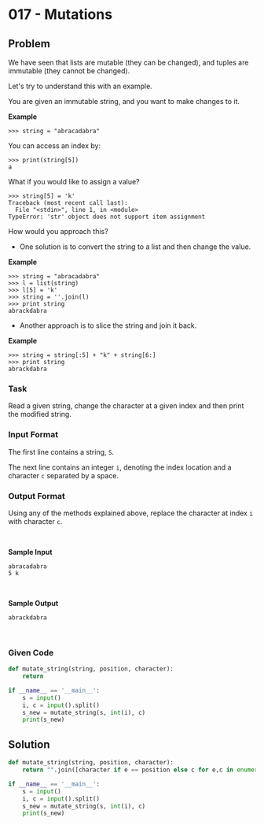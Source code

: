 # 017 - Mutations
## Problem

We have seen that lists are mutable (they can be changed), and tuples are immutable (they cannot be changed).

Let's try to understand this with an example.

You are given an immutable string, and you want to make changes to it.

**Example**

```
>>> string = "abracadabra"
```

You can access an index by:

```
>>> print(string[5])
a
```

What if you would like to assign a value?

```
>>> string[5] = 'k'
Traceback (most recent call last):
  File "<stdin>", line 1, in <module>
TypeError: 'str' object does not support item assignment
```

How would you approach this?

* One solution is to convert the string to a list and then change the value.

**Example**

```
>>> string = "abracadabra"
>>> l = list(string)
>>> l[5] = 'k'
>>> string = ''.join(l)
>>> print string
abrackdabra
```

* Another approach is to slice the string and join it back.


**Example**

```
>>> string = string[:5] + "k" + string[6:]
>>> print string
abrackdabra
```


### Task

Read a given string, change the character at a given index and then print the modified string.


### Input Format

The first line contains a string, `S`.

The next line contains an integer `i`, denoting the index location and a character `c` separated by a space.


### Output Format

Using any of the methods explained above, replace the character at index `i` with character `c`.  

<br>

**Sample Input**

```
abracadabra
5 k
```

<br>

**Sample Output**

```
abrackdabra
```

<br>


### Given Code

```python
def mutate_string(string, position, character):
    return

if __name__ == '__main__':
    s = input()
    i, c = input().split()
    s_new = mutate_string(s, int(i), c)
    print(s_new)
```


## Solution

```python
def mutate_string(string, position, character):
    return "".join([character if e == position else c for e,c in enumerate(string)])

if __name__ == '__main__':
    s = input()
    i, c = input().split()
    s_new = mutate_string(s, int(i), c)
    print(s_new)
```
